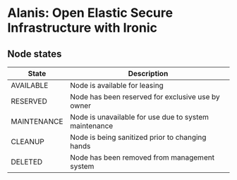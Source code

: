 # Alanis: Open Elastic Secure Infrastructure with Ironic

## Node states

| State       | Description                                           |
|-------------|-------------------------------------------------------|
| AVAILABLE   | Node is available for leasing                         |
| RESERVED    | Node has been reserved for exclusive use by owner     |
| MAINTENANCE | Node is unavailable for use due to system maintenance |
| CLEANUP     | Node is being sanitized prior to changing hands       |
| DELETED     | Node has been removed from management system          |
